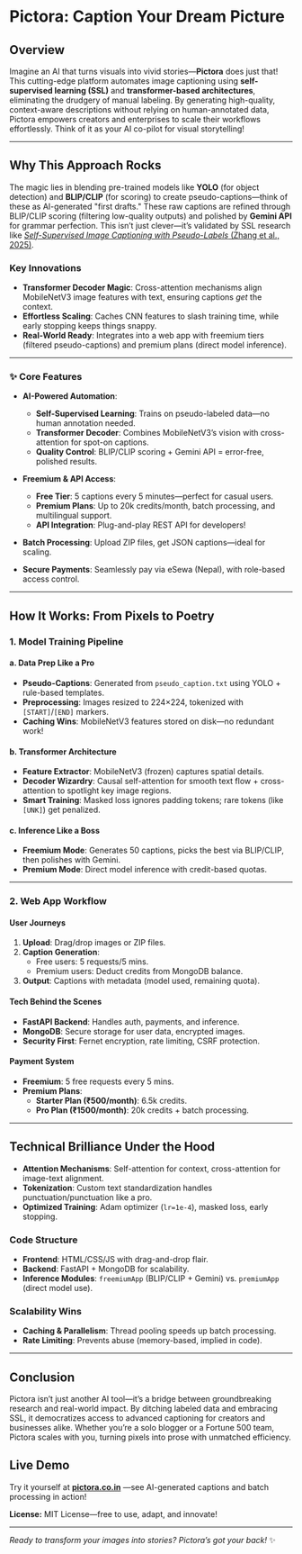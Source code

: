 # Pictora: Caption Your Dream Picture  

## **Overview**  
Imagine an AI that turns visuals into vivid stories—**Pictora** does just that! This cutting-edge platform automates image captioning using **self-supervised learning (SSL)** and **transformer-based architectures**, eliminating the drudgery of manual labeling. By generating high-quality, context-aware descriptions without relying on human-annotated data, Pictora empowers creators and enterprises to scale their workflows effortlessly. Think of it as your AI co-pilot for visual storytelling!  

---

## **Why This Approach Rocks**  
The magic lies in blending pre-trained models like **YOLO** (for object detection) and **BLIP/CLIP** (for scoring) to create pseudo-captions—think of these as AI-generated "first drafts." These raw captions are refined through BLIP/CLIP scoring (filtering low-quality outputs) and polished by **Gemini API** for grammar perfection. This isn’t just clever—it’s validated by SSL research like [*Self-Supervised Image Captioning with Pseudo-Labels* (Zhang et al., 2025)](https://arxiv.org/abs/2504.08531).  

### **Key Innovations**  
- **Transformer Decoder Magic**: Cross-attention mechanisms align MobileNetV3 image features with text, ensuring captions *get* the context.  
- **Effortless Scaling**: Caches CNN features to slash training time, while early stopping keeps things snappy.  
- **Real-World Ready**: Integrates into a web app with freemium tiers (filtered pseudo-captions) and premium plans (direct model inference).  

---

### **✨ Core Features**  
- **AI-Powered Automation**:  
  - **Self-Supervised Learning**: Trains on pseudo-labeled data—no human annotation needed.  
  - **Transformer Decoder**: Combines MobileNetV3’s vision with cross-attention for spot-on captions.  
  - **Quality Control**: BLIP/CLIP scoring + Gemini API = error-free, polished results.  

- **Freemium & API Access**:  
  - **Free Tier**: 5 captions every 5 minutes—perfect for casual users.  
  - **Premium Plans**: Up to 20k credits/month, batch processing, and multilingual support.  
  - **API Integration**: Plug-and-play REST API for developers!  

- **Batch Processing**: Upload ZIP files, get JSON captions—ideal for scaling.  
- **Secure Payments**: Seamlessly pay via eSewa (Nepal), with role-based access control.  

---

## **How It Works: From Pixels to Poetry**  

### **1. Model Training Pipeline**  
#### **a. Data Prep Like a Pro**  
- **Pseudo-Captions**: Generated from `pseudo_caption.txt` using YOLO + rule-based templates.  
- **Preprocessing**: Images resized to 224×224, tokenized with `[START]`/`[END]` markers.  
- **Caching Wins**: MobileNetV3 features stored on disk—no redundant work!  

#### **b. Transformer Architecture**  
- **Feature Extractor**: MobileNetV3 (frozen) captures spatial details.  
- **Decoder Wizardry**: Causal self-attention for smooth text flow + cross-attention to spotlight key image regions.  
- **Smart Training**: Masked loss ignores padding tokens; rare tokens (like `[UNK]`) get penalized.  

#### **c. Inference Like a Boss**  
- **Freemium Mode**: Generates 50 captions, picks the best via BLIP/CLIP, then polishes with Gemini.  
- **Premium Mode**: Direct model inference with credit-based quotas.  

---

### **2. Web App Workflow**  
#### **User Journeys**  
1. **Upload**: Drag/drop images or ZIP files.  
2. **Caption Generation**:  
   - Free users: 5 requests/5 mins.  
   - Premium users: Deduct credits from MongoDB balance.  
3. **Output**: Captions with metadata (model used, remaining quota).  

#### **Tech Behind the Scenes**  
- **FastAPI Backend**: Handles auth, payments, and inference.  
- **MongoDB**: Secure storage for user data, encrypted images.  
- **Security First**: Fernet encryption, rate limiting, CSRF protection.  

#### **Payment System**  
- **Freemium**: 5 free requests every 5 mins.  
- **Premium Plans**:  
  - **Starter Plan (₹500/month)**: 6.5k credits.  
  - **Pro Plan (₹1500/month)**: 20k credits + batch processing.  

---

## **Technical Brilliance Under the Hood**  
- **Attention Mechanisms**: Self-attention for context, cross-attention for image-text alignment.  
- **Tokenization**: Custom text standardization handles punctuation/punctuation like a pro.  
- **Optimized Training**: Adam optimizer (`lr=1e-4`), masked loss, early stopping.  

### **Code Structure**  
- **Frontend**: HTML/CSS/JS with drag-and-drop flair.  
- **Backend**: FastAPI + MongoDB for scalability.  
- **Inference Modules**: `freemiumApp` (BLIP/CLIP + Gemini) vs. `premiumApp` (direct model use).  

### **Scalability Wins**  
- **Caching & Parallelism**: Thread pooling speeds up batch processing.  
- **Rate Limiting**: Prevents abuse (memory-based, implied in code).  

---

## **Conclusion**  
Pictora isn’t just another AI tool—it’s a bridge between groundbreaking research and real-world impact. By ditching labeled data and embracing SSL, it democratizes access to advanced captioning for creators and businesses alike. Whether you’re a solo blogger or a Fortune 500 team, Pictora scales with you, turning pixels into prose with unmatched efficiency.  

## **Live Demo**  
Try it yourself at [**pictora.co.in**](https://pictora.co.in) —see AI-generated captions and batch processing in action!  

**License:** MIT License—free to use, adapt, and innovate!  

---  
*Ready to transform your images into stories? Pictora’s got your back!* ✨
